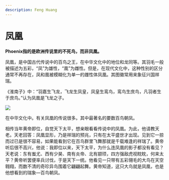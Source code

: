 ```yaml
---
description: Feng Huang
---
```


# 凤凰

**Phoenix指的是欧洲传说里的不死鸟，而非凤凰。**

凤凰，是中国古代传说中的百鸟之王，在中华文化中的地位和龙同等。其羽毛一般被描述为五彩，“凤”为雄性，“凰”为雌性。但是，在现代文化中，这种性别的区分通常不再存在，凤和凰被模糊化为单一的雌性体凤凰。其图徽常用来象征兴国祥瑞。

《淮南子》中：“羽嘉生飞龙，飞龙生凤皇，凤皇生鸾鸟，鸾鸟生庶鸟，凡羽者生于庶鸟。”认为凤凰是飞龙之子。

![](https://pic2.zhimg.com/80/v2-5f8a06e175b86520eaf7520da57ae749_720w.jpg)

在中华文化中。有关凤凰的传说很多。其中最著名的要数百鸟朝凤。

相传当年黄帝即位，自觉天下太平，想亲眼看看传说中的凤凰。为此，他请教天老。天老回答：凤凰显形，乃是祥瑞的预兆，只有在太平盛世才出现。见到它一掠而过已是很不容易，如果能看到它在百鸟群里飞舞那就是千载难逢的祥瑞了。黄帝听后很不高兴，他说：我即位以来，天下太平，为什么连凤凰的影子都没有看见？天老说：东有蚩尤、西有少昊、南有炎帝、北有颛顼，四方强敌虎视眈眈，何来太平？黄帝听罢便率兵讨伐，于是天下一统。他看见一只带有五彩翎毛的大鸟在天空翱翔，而数不清的奇珍异鸟围着它翩翩起舞。黄帝知道，这只大鸟就是凤凰，也是他想看到的瑞象—百鸟朝凤。

